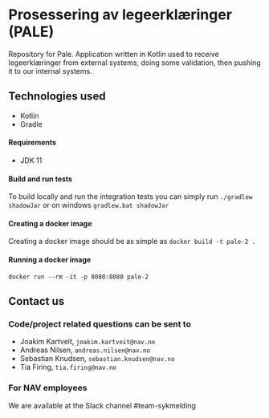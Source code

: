 # Prosessering av legeerklæringer (PALE)
Repository for Pale. Application written in Kotlin used to receive legeerklæringer from external systems, doing some validation, then pushing it to our internal systems.

## Technologies used
* Kotlin
* Gradle

#### Requirements

* JDK 11


#### Build and run tests
To build locally and run the integration tests you can simply run `./gradlew shadowJar` or on windows 
`gradlew.bat shadowJar`


#### Creating a docker image
Creating a docker image should be as simple as `docker build -t pale-2 .`

#### Running a docker image
`docker run --rm -it -p 8080:8080 pale-2`

## Contact us
### Code/project related questions can be sent to
* Joakim Kartveit, `joakim.kartveit@nav.no`
* Andreas Nilsen, `andreas.nilsen@nav.no`
* Sebastian Knudsen, `sebastian.knudsen@nav.no`
* Tia Firing, `tia.firing@nav.no`

### For NAV employees
We are available at the Slack channel #team-sykmelding
